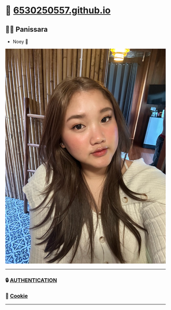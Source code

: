 # 🌟 [6530250557.github.io](https://6530250557.github.io)

## 👩‍💻 **Panissara**
   - Noey 🎀

![alt text](IMG_8299.jpeg)

---

### 🔒 [AUTHENTICATION](authentication)

### 🍪 [Cookie](cookie.md)

---
